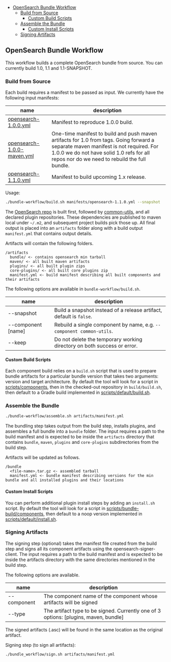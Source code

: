 - [OpenSearch Bundle Workflow](#opensearch-bundle-workflow)
    - [Build from Source](#build-from-source)
        - [Custom Build Scripts](#custom-build-scripts)
    - [Assemble the Bundle](#assemble-the-bundle)
        - [Custom Install Scripts](#custom-install-scripts)
    - [Signing Artifacts](#signing-artifacts)

## OpenSearch Bundle Workflow

This workflow builds a complete OpenSearch bundle from source. You can currently build 1.0, 1.1 and 1.1-SNAPSHOT.

### Build from Source

Each build requires a manifest to be passed as input.  We currently have the following input manifests:

| name        | description                                                                         |
|-------------|-------------------------------------------------------------------------------------|
| [opensearch-1.0.0.yml](/manifests/opensearch-1.0.0.yml) |  Manifest to reproduce 1.0.0 build.                 |
| [opensearch-1.0.0-maven.yml](/manifests/opensearch-1.0.0-maven.yml)|   One-time manifest to build and push maven artifacts for 1.0 from tags. Going forward a separate maven manifest is not required. For 1.0.0 we do not have solid 1.0 refs for all repos nor do we need to rebuild the full bundle.|
| [opensearch-1.1.0.yml](/manifests/opensearch-1.1.0.yml)| Manifest to build upcoming 1.x release.


Usage:
```bash
./bundle-workflow/build.sh manifests/opensearch-1.1.0.yml --snapshot
```

The [OpenSearch repo](https://github.com/opensearch-project/OpenSearch) is built first, followed by [common-utils](https://github.com/opensearch-project/common-utils), and all declared plugin repositories. These dependencies are published to maven local under `~/.m2`, and subsequent project builds pick those up. All final output is placed into an `artifacts` folder along with a build output `manifest.yml` that contains output details.

Artifacts will contain the following folders.

```
/artifacts
  bundle/ <- contains opensearch min tarball 
  maven/ <- all built maven artifacts
  plugins/ <- all built plugin zips
  core-plugins/ <- all built core plugins zip
  manifest.yml <- build manifest describing all built components and their artifacts
```

The following options are available in `bundle-workflow/build.sh`.

| name               | description                                                             |
|--------------------|-------------------------------------------------------------------------|
| --snapshot         | Build a snapshot instead of a release artifact, default is `false`.     |
| --component [name] | Rebuild a single component by name, e.g. `--component common-utils`.    |
| --keep             | Do not delete the temporary working directory on both success or error. |

#### Custom Build Scripts

Each component build relies on a `build.sh` script that is used to prepare bundle artifacts for a particular bundle version that takes two arguments: version and target architecture. By default the tool will look for a script in [scripts/components](scripts/components), then in the checked-out repository in `build/build.sh`, then default to a Gradle build implemented in [scripts/default/build.sh](scripts/default/build.sh).

### Assemble the Bundle 

```bash
./bundle-workflow/assemble.sh artifacts/manifest.yml
```

The bundling step takes output from the build step, installs plugins, and assembles a full bundle into a `bundle` folder. The input requires a path to the build manifest and is expected to be inside the `artifacts` directory that contains `bundle`, `maven`, `plugins` and `core-plugins` subdirectories from the build step.

Artifacts will be updated as follows.

```
/bundle
  <file-name>.tar.gz <- assembled tarball
  manifest.yml <- bundle manifest describing versions for the min bundle and all installed plugins and their locations
```

#### Custom Install Scripts

You can perform additional plugin install steps by adding an `install.sh` script. By default the tool will look for a script in [scripts/bundle-build/components](scripts/bundle-build/components), then default to a noop version implemented in [scripts/default/install.sh](scripts/default/install.sh).

### Signing Artifacts

The signing step (optional) takes the manifest file created from the build step and signs all its component artifacts using the opensearch-signer-client. The input requires a path to the build manifest and is expected to be inside the artifacts directory with the same directories mentioned in the build step. 

The following options are available. 

| name        | description                                                                         |
|-------------|-------------------------------------------------------------------------------------|
| --component | The component name of the component whose artifacts will be signed                  |
| --type      | The artifact type to be signed. Currently one of 3 options: [plugins, maven, bundle]|

The signed artifacts (<artifact>.asc) will be found in the same location as the original artifact. 

Signing step (to sign all artifacts):
```bash
./bundle_workflow/sign.sh artifacts/manifest.yml
```
